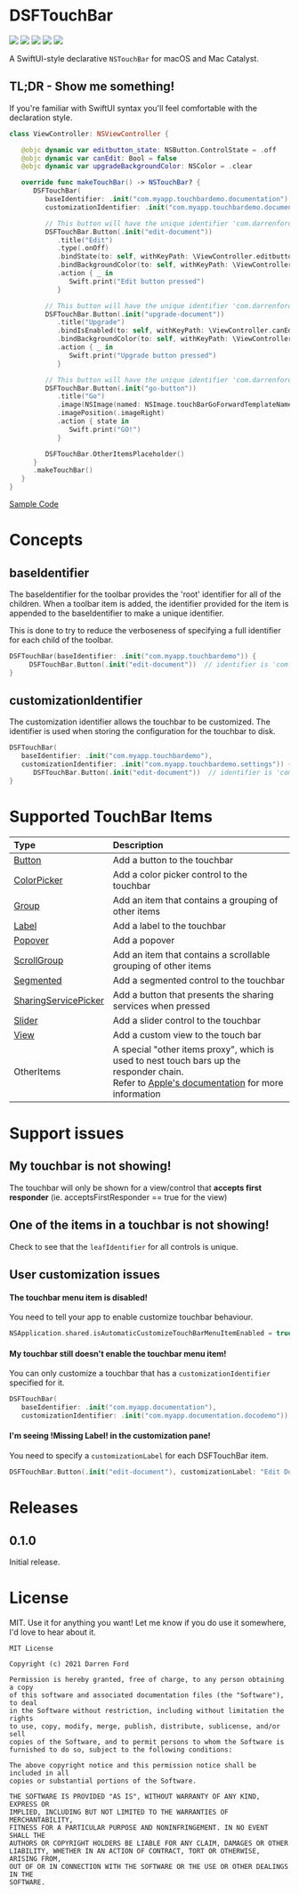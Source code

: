 # DSFTouchBar

![](https://img.shields.io/github/v/tag/dagronf/DSFTouchBar) ![](https://img.shields.io/badge/macOS-10.13+-blueviolet) ![](https://img.shields.io/badge/Swift-5.1+-orange.svg)
![](https://img.shields.io/badge/License-MIT-lightgrey) [![](https://img.shields.io/badge/spm-compatible-brightgreen.svg?style=flat)](https://swift.org/package-manager)

A SwiftUI-style declarative `NSTouchBar` for macOS and Mac Catalyst.

## TL;DR - Show me something!

If you're familiar with SwiftUI syntax you'll feel comfortable with the declaration style.

```swift
class ViewController: NSViewController {

   @objc dynamic var editbutton_state: NSButton.ControlState = .off
   @objc dynamic var canEdit: Bool = false
   @objc dynamic var upgradeBackgroundColor: NSColor = .clear

   override func makeTouchBar() -> NSTouchBar? {
      DSFTouchBar(
         baseIdentifier: .init("com.myapp.touchbardemo.documentation"),
         customizationIdentifier: .init("com.myapp.touchbardemo.documentation.docodemo")) {

         // This button will have the unique identifier 'com.darrenford.dsftouchbar.documentation.edit-document'
         DSFTouchBar.Button(.init("edit-document"))
            .title("Edit")
            .type(.onOff)
            .bindState(to: self, withKeyPath: \ViewController.editbutton_state)
            .bindBackgroundColor(to: self, withKeyPath: \ViewController.editBackgroundColor)
            .action { _ in
               Swift.print("Edit button pressed")
            }

         // This button will have the unique identifier 'com.darrenford.dsftouchbar.documentation.upgrade-document'
         DSFTouchBar.Button(.init("upgrade-document"))
            .title("Upgrade")
            .bindIsEnabled(to: self, withKeyPath: \ViewController.canEdit)
            .bindBackgroundColor(to: self, withKeyPath: \ViewController.upgradeBackgroundColor)
            .action { _ in
               Swift.print("Upgrade button pressed")
            }

         // This button will have the unique identifier 'com.darrenford.dsftouchbar.documentation.go-document'
         DSFTouchBar.Button(.init("go-button"))
            .title("Go")
            .image(NSImage(named: NSImage.touchBarGoForwardTemplateName))
            .imagePosition(.imageRight)
            .action { state in
               Swift.print("GO!")
            }

         DSFTouchBar.OtherItemsPlaceholder()
      }
      .makeTouchBar()
   }
}
```

[Sample Code](../Demos/DSFTouchBar%20Demo/Doco%20Demo/ViewController.swift)

# Concepts

## baseIdentifier

The baseIdentifier for the toolbar provides the 'root' identifier for all of the children.  When a toolbar item is added, the identifier provided for the item is appended to the baseIdentifier to make a unique identifier.

This is done to try to reduce the verboseness of specifying a full identifier for each child of the toolbar.  

```swift
DSFTouchBar(baseIdentifier: .init("com.myapp.touchbardemo")) {
     DSFTouchBar.Button(.init("edit-document"))  // identifier is 'com.myapp.touchbardemo.edit-document'
}  
```

## customizationIdentifier

The customization identifier allows the touchbar to be customized.  The identifier is used when storing the configuration for the touchbar to disk.

```swift
DSFTouchBar(
   baseIdentifier: .init("com.myapp.touchbardemo"),
   customizationIdentifier: .init("com.myapp.touchbardemo.settings")) {
      DSFTouchBar.Button(.init("edit-document"))  // identifier is 'com.myapp.touchbardemo.edit-document'
}  
```

# Supported TouchBar Items

| Type              | Description                                 |
|:------------------|:--------------------------------------------|
| [Button](./Markdown/button.md) | Add a button to the touchbar |
| [ColorPicker](./Markdown/colorpicker.md) | Add a color picker control to the touchbar |
| [Group](./Markdown/group.md) | Add an item that contains a grouping of other items |
| [Label](./Markdown/label.md) | Add a label to the touchbar |
| [Popover](./Markdown/popover.md) | Add a popover |
| [ScrollGroup](./Markdown/group.md) | Add an item that contains a scrollable grouping of other items |
| [Segmented](./Markdown/segmented.md) | Add a segmented control to the touchbar |
| [SharingServicePicker](./Markdown/sharing-service.md) | Add a button that presents the sharing services when pressed |
| [Slider](./Markdown/segmented.md) | Add a slider control to the touchbar |
| [View](./Markdown/view.md) | Add a custom view to the touch bar |
| OtherItems |  A special "other items proxy", which is used to nest touch bars up the responder chain.<br/>Refer to [Apple's documentation](https://developer.apple.com/documentation/appkit/nstouchbaritem/identifier/2544791-otheritemsproxy) for more information |

# Support issues

## My touchbar is not showing!

The touchbar will only be shown for a view/control that **accepts first responder** (ie. acceptsFirstResponder == true for the view)

## One of the items in a touchbar is not showing!

Check to see that the `leafIdentifier` for all controls is unique.

## User customization issues

#### The touchbar menu item is disabled!

You need to tell your app to enable customize touchbar behaviour.

```swift
NSApplication.shared.isAutomaticCustomizeTouchBarMenuItemEnabled = true
```

#### My touchbar still doesn't enable the touchbar menu item!

You can only customize a touchbar that has a `customizationIdentifier` specified for it.

```swift
DSFTouchBar(
   baseIdentifier: .init("com.myapp.documentation"),
   customizationIdentifier: .init("com.myapp.documentation.docodemo")) {
```

#### I'm seeing !Missing Label! in the customization pane!

You need to specify a `customizationLabel` for each DSFTouchBar item.

```swift
DSFTouchBar.Button(.init("edit-document"), customizationLabel: "Edit Document")
```

# Releases

## 0.1.0

Initial release.

# License

MIT. Use it for anything you want! Let me know if you do use it somewhere, I'd love to hear about it.

```
MIT License

Copyright (c) 2021 Darren Ford

Permission is hereby granted, free of charge, to any person obtaining a copy
of this software and associated documentation files (the "Software"), to deal
in the Software without restriction, including without limitation the rights
to use, copy, modify, merge, publish, distribute, sublicense, and/or sell
copies of the Software, and to permit persons to whom the Software is
furnished to do so, subject to the following conditions:

The above copyright notice and this permission notice shall be included in all
copies or substantial portions of the Software.

THE SOFTWARE IS PROVIDED "AS IS", WITHOUT WARRANTY OF ANY KIND, EXPRESS OR
IMPLIED, INCLUDING BUT NOT LIMITED TO THE WARRANTIES OF MERCHANTABILITY,
FITNESS FOR A PARTICULAR PURPOSE AND NONINFRINGEMENT. IN NO EVENT SHALL THE
AUTHORS OR COPYRIGHT HOLDERS BE LIABLE FOR ANY CLAIM, DAMAGES OR OTHER
LIABILITY, WHETHER IN AN ACTION OF CONTRACT, TORT OR OTHERWISE, ARISING FROM,
OUT OF OR IN CONNECTION WITH THE SOFTWARE OR THE USE OR OTHER DEALINGS IN THE
SOFTWARE.
```
